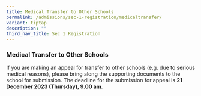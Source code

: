 ```yaml
---
title: Medical Transfer to Other Schools
permalink: /admissions/sec-1-registration/medicaltransfer/
variant: tiptap
description: ""
third_nav_title: Sec 1 Registration
---
```

<h3><strong>Medical Transfer to Other Schools</strong></h3><p>If you are making an appeal for transfer to other schools (e.g. due to serious medical reasons), please bring along the supporting documents to the school for submission. The deadline for the submission for appeal is <strong>21 December 2023 (Thursday), 9.00 am</strong>.</p>